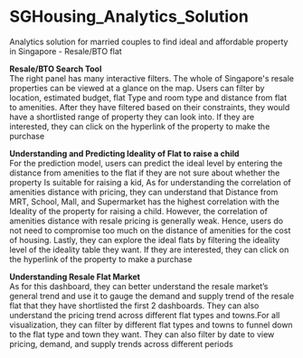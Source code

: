 # SGHousing_Analytics_Solution
Analytics solution for married couples to find ideal and affordable property in Singapore - Resale/BTO flat

**Resale/BTO Search Tool**<br>
The right panel has many interactive filters. The whole of Singapore's resale properties can be viewed at a glance on the map. Users can filter by location, estimated budget, flat Type and room type and distance from flat to amenities. After they have filtered based on their constraints, they would have a shortlisted range of property they can look into. If they are interested, they can click on the hyperlink of the property to make the purchase

**Understanding and Predicting Ideality of Flat to raise a child**<br>
For the prediction model, users can predict the ideal level by entering the distance from amenities to the flat if they are not sure about whether the property Is suitable for raising a kid, As for understanding the correlation of amenities distance with pricing, they can understand that Distance from MRT, School, Mall, and Supermarket has the highest correlation with the Ideality of the property for raising a child. However, the correlation of amenities distance with resale pricing is generally weak. Hence, users do not need to compromise too much on the distance of amenities for the cost of housing. Lastly, they can explore the ideal flats by filtering the ideality level of the ideality table they want. If they are interested, they can click on the hyperlink of the property to make a purchase


**Understanding Resale Flat Market**<br>
As for this dashboard, they can better understand the resale market’s general trend and use it to gauge the demand and supply trend of the resale flat that they have shortlisted the first 2 dashboards. They can also understand the pricing trend across different flat types and towns.For all visualization, they can filter by different flat types and towns to funnel down to the flat type and town they want. They can also filter by date to view pricing, demand, and supply trends across different periods

